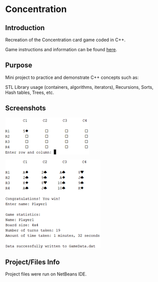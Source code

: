 # Concentration

## Introduction
Recreation of the Concentration card game coded in C++.

Game instructions and information can be found [here](https://bicyclecards.com/how-to-play/concentration/).

## Purpose
Mini project to practice and demonstrate C++ concepts such as:

STL Library usage (containers, algorithms, iterators), Recursions, Sorts, Hash tables, Trees, etc.

## Screenshots
![Example input](https://github.com/bhknx3/CSC-17A/blob/master/Projects/img/example1.png)

![Example output](https://github.com/bhknx3/CSC-17A/blob/master/Projects/img/example2.png)

## Project/Files Info
Project files were run on NetBeans IDE.
